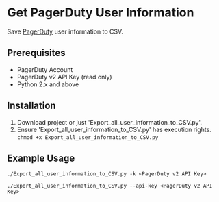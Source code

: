 # Get PagerDuty User Information

Save [PagerDuty](https://www.pagerduty.com/) user information to CSV.

## Prerequisites

* PagerDuty Account
* PagerDuty v2 API Key (read only)
* Python 2.x and above


## Installation

1.  Download project or just 'Export_all_user_information_to_CSV.py'.
2.	Ensure 'Export_all_user_information_to_CSV.py' has execution rights. `chmod +x Export_all_user_information_to_CSV.py`

## Example Usage

`./Export_all_user_information_to_CSV.py -k <PagerDuty v2 API Key>`

`./Export_all_user_information_to_CSV.py --api-key <PagerDuty v2 API Key>`
